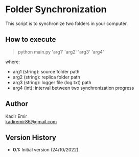 # Folder Synchronization

This script is to synchronize two folders in your computer.

## How to execute

> python main.py 'arg1' 'arg2' 'arg3' 'arg4'

where:
* arg1 (string): source folder path
* arg2 (string): replica folder path
* arg3 (string): logger file (log.txt) path
* arg4 (int): interval between two synchronization progress

## Author
Kadir Emir <br />
<kadiremir86@gmail.com>

## Version History
* **0.1:** Initial version (24/10/2022).
